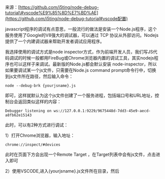 来源：[https://github.com/i5ting/node-debug-tutorial\#vscode%E9%85%8D%E7%BD%AE](https://github.com/i5ting/node-debug-tutorial#vscode配置)

javascript程序的调试有点意思，一般流行的做法是安装一个Node.js程序，这个服务使用了Google的V8强大的调试器，可以通过 TCP 协议从外部访问。Nodejs提供了一个内建调试器来帮助开发者调试应用程序。

我选择使用的调试方式是node inspector方式，作为前端开发人员，我们写JS代码调试的时候一般都用FireBug或Chrome浏览器内置的调试工具，其实nodejs程序也可以这样子来调试。最新版的Node.js都会默认安装 node-inspector，所以如果要调试某一个js文件，只需要在Node.js command prompt命令行中，切换到js文件所在路径，然后输入命令：

```
node --debug-brk {yourjsname}.js
```

即可，这样就默认为这个js文件创建了一个服务进程，包括端口号和URL地址，控制台会返回类似这样的内容：

```
Debugger listening on ws://127.0.0.1:9229/9675448d-7dd3-45e9-aecd-a8fb62e15143
```

此时，可以有2种方式进行调试：

1）打开Chrome浏览器，输入地址：

```
chrome://inspect/#devices
```

此时在页面下方会出现一个Remote Target ，在Target列表中会有js文件，点击进入即可

2）使用VSCODE,进入{yourjsname}.js文件所在目录，然后

